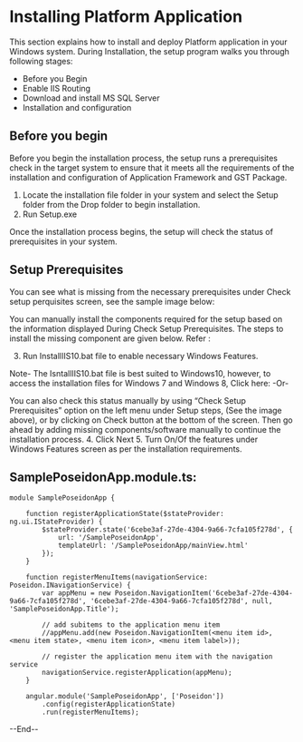 # Installing Platform Application

This section explains how to install and deploy Platform application in your Windows system. During Installation, the setup program walks you through following stages:

- Before you Begin
- Enable IIS Routing
- Download and install MS SQL Server
- Installation and configuration 

## Before you begin

Before you begin the installation process, the setup runs a prerequisites check in the target system to ensure that it meets all the requirements of the installation and configuration of Application Framework and GST Package.
1.	Locate the installation file folder in your system and select the Setup folder from the Drop folder to begin installation.
2.	Run Setup.exe 

Once the installation process begins, the setup will check the status of prerequisites in your system.

## Setup Prerequisites

You can see what is missing from the necessary prerequisites under Check setup perquisites screen, see the sample image below:

 
You can manually install the components required for the setup based on the information displayed During Check Setup Prerequisites. The steps to install the missing component are given below. Refer : 
  
3.	Run InstallIIS10.bat file to enable necessary Windows Features. 

Note- The IsntallIIS10.bat file is best suited to Windows10, however,  to access the  installation files for Windows 7 and Windows 8, Click here: 
-Or-

You can also check this status manually by using “Check Setup Prerequisites” option on the left menu under Setup steps, (See the image above), or by clicking on Check button at the bottom of the screen. 
Then go ahead by adding missing components/software manually to continue the installation process.
4.	Click Next
5.	Turn On/Of the features under Windows Features screen as per the installation requirements. 







## SamplePoseidonApp.module.ts:

```
module SamplePoseidonApp {

    function registerApplicationState($stateProvider: ng.ui.IStateProvider) {
        $stateProvider.state('6cebe3af-27de-4304-9a66-7cfa105f278d', {
            url: '/SamplePoseidonApp',
            templateUrl: '/SamplePoseidonApp/mainView.html'
        });
    }

    function registerMenuItems(navigationService: Poseidon.INavigationService) {
        var appMenu = new Poseidon.NavigationItem('6cebe3af-27de-4304-9a66-7cfa105f278d', '6cebe3af-27de-4304-9a66-7cfa105f278d', null, 'SamplePoseidonApp.Title');

        // add subitems to the application menu item
        //appMenu.add(new Poseidon.NavigationItem(<menu item id>, <menu item state>, <menu item icon>, <menu item label>));

        // register the application menu item with the navigation service
        navigationService.registerApplication(appMenu);
    }

    angular.module('SamplePoseidonApp', ['Poseidon'])
        .config(registerApplicationState)
        .run(registerMenuItems);
```

--End--









